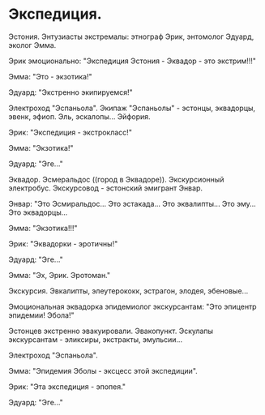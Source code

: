 #  Экспедиция.
Эстония. Энтузиасты экстремалы: этнограф Эрик, энтомолог Эдуард, эколог Эмма.

Эрик эмоционально: "Экспедиция Эстония - Эквадор - это экстрим!!!"

Эмма: "Это - экзотика!"

Эдуард: "Экстренно экипируемся!"

Электроход "Эспаньола". Экипаж "Эспаньолы" - эстонцы, эквадорцы, эвенк, эфиоп. Эль, эскалопы... Эйфория.

Эрик: "Экспедиция - экстрокласс!"

Эмма: "Экзотика!"

Эдуард: "Эге..."

Эквадор. Эсмеральдос ((город в Эквадоре)). Экскурсионный электробус. Экскурсовод - эстонский эмигрант Энвар.

Энвар: "Это Эсмиральдос... Это эстакада... Это эквалипты... Это эму... Это эквадорцы...

Эмма: "Экзотика!!!"

Эрик: "Эквадорки - эротичны!"

Эдуард: "Эге..."

Эмма: "Эх, Эрик. Эротоман."


Экскурсия. Эвкалипты, элеутерококк, эстрагон, элодея, эбеновые...

Эмоциональная эквадорка эпидемиолог экскурсантам: "Это эпицентр эпидемии! Эбола!"

Эстонцев экстренно эвакуировали. Эвакопункт. Эскулапы экскурсантам - эликсиры, экстракты, эмульсии...


Электроход "Эспаньола".

Эмма: "Эпидемия Эболы - эксцесс этой экспедиции".

Эрик: "Эта экспедиция - эпопея."

Эдуард: "Эге..."

